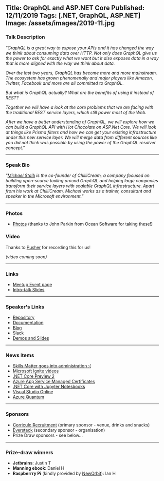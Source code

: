 Title: GraphQL and ASP.NET Core
Published: 12/11/2019
Tags: [.NET, GraphQL, ASP.NET]
Image: /assets/images/2019-11.jpg
---
### Talk Description

_"GraphQL is a great way to expose your APIs and it has changed the way we think about consuming data over HTTP. Not only does GraphQL give us the power to ask for exactly what we want but it also exposes data in a way that is more aligned with the way we think about data._

_Over the last two years, GraphQL has become more and more mainstream. The ecosystem has grown phenomenally and major players like Amazon, Twitter, Facebook and more are all committed to GraphQL._

_But what is GraphQL actually? What are the benefits of using it instead of REST?_

_Together we will have a look at the core problems that we are facing with the traditional REST service layers, which still power most of the Web._

_After we have a better understanding of GraphQL, we will explore how we can build a GraphQL API with Hot Chocolate on ASP.Net Core. We will look at things like Prisma filters and how we can get your existing infrastructure under this new service layer. We will merge data from different sources like you did not think was possible by using the power of the GraphQL resolver concept."_

---

### Speak Bio

_"[Michael Staib](https://twitter.com/michael_staib) is the co-founder of ChilliCream, a company focused on building open-source tooling around GraphQL and helping large companies transform their service layers with scalable GraphQL infrastructure. Apart from his work at ChilliCream, Michael works as a trainer, consultant and speaker in the Microsoft environment."_

---

### Photos
* [Photos](https://www.dropbox.com/sh/u4cc4b90gs04799/AAAf2z7buvX-1dMlwMWrwIb7a?dl=0) (thanks to John Parkin from Ocean Software for taking these!)

### Video

Thanks to [Pusher](https://pusher.com) for recording this for us!

_(video coming soon)_

---

### Links

* [Meetup Event page](https://www.meetup.com/dotnetoxford/events/263426556/)
* [Intro-talk Slides](https://www.dropbox.com/s/8y3jfq1adw8p4e6/2019-11-GraphQL.pdf?dl=0)

---

### Speaker's Links

* [Repository](https://github.com/ChilliCream/hotchocolate)
* [Documentation](https://hotchocolate.io/)
* [Blog](https://chillicream.com/blog/)
* [Slack](https://t.co/d634nUZ5m8?amp=1)
* [Demos and Slides](https://github.com/ChilliCream/OxfordDotNetMeetup2019)

---

### News Items

* [Skills Matter goes into administration :(](https://www.theregister.co.uk/2019/11/05/skills_matter_goes_into_administration/)
* [Microsoft Ignite videos](https://www.youtube.com/channel/UCrhJmfAGQ5K81XQ8_od1iTg)
* [.NET Core Preview 2](https://devblogs.microsoft.com/dotnet/announcing-net-core-3-1-preview-2/)
* [Azure App Service Managed Certificates](https://azure.microsoft.com/en-us/updates/secure-your-custom-domains-at-no-cost-with-app-service-managed-certificates-preview/)
* [.NET Core with Jupyter Notesbooks](https://devblogs.microsoft.com/dotnet/net-core-with-juypter-notebooks-is-here-preview-1/)
* [Visual Studio Online](https://visualstudio.microsoft.com/services/visual-studio-online/)
* [Azure Quantum](https://azure.microsoft.com/en-gb/services/quantum/)

---

### Sponsors

* [Corriculo Recruitment](https://corriculo.co.uk) (primary sponsor - venue, drinks and snacks)
* [Everstack](https://www.everstack.com) (secondary sponsor - organisation)
* Prize Draw sponsors - see below...

---

### Prize-draw winners

* **Jetbrains**: Justin T
* **Manning ebook**: Daniel H
* **Raspberrry Pi** (kindly provided by [NewOrbit](https://neworbit.co.uk)): Ian H
